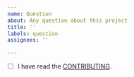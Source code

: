```yaml
---
name: Question
about: Any question about this project
title: ''
labels: question
assignees: ''

---
```


- [ ] I have read the [CONTRIBUTING](https://github.com/leoture/MockSwift/blob/master/CONTRIBUTING.md).  

